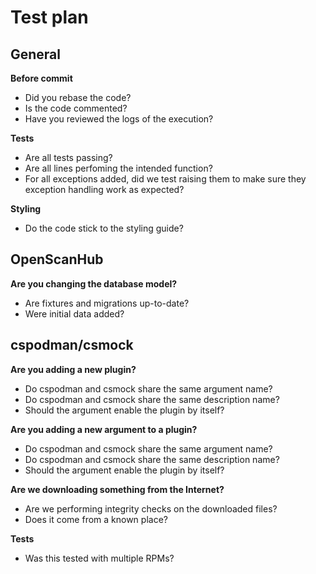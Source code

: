 # Test plan

  

## General

 **Before commit**
 - Did you rebase the code?
 -  Is the code commented?
 -  Have you reviewed the logs of the execution?
 
**Tests**

- Are all tests passing?
- Are all lines perfoming the intended function?
- For all exceptions added, did we test raising them to make sure they exception handling work as expected?

**Styling**
- Do the code stick to the styling guide?

  

## OpenScanHub

**Are you changing the database model?**

- Are fixtures and migrations up-to-date?
- Were initial data added?


## cspodman/csmock

  

**Are you adding a new plugin?**

- Do cspodman and csmock share the same argument name?
- Do cspodman and csmock share the same description name?
- Should the argument enable the plugin by itself?

  

**Are you adding a new argument to a plugin?**

- Do cspodman and csmock share the same argument name?
- Do cspodman and csmock share the same description name?
- Should the argument enable the plugin by itself?

**Are we downloading something from the Internet?**

- Are we performing integrity checks on the downloaded files?
- Does it come from a known place?

**Tests**

- Was this tested with multiple RPMs?
